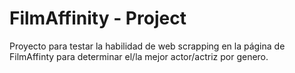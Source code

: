 # FilmAffinity - Project

Proyecto para testar la habilidad de web scrapping en la página de FilmAffinty para determinar el/la mejor actor/actriz por genero.
